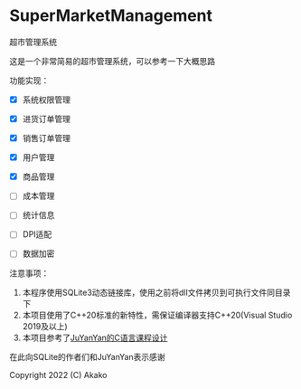 # SuperMarketManagement
超市管理系统

这是一个非常简易的超市管理系统，可以参考一下大概思路

功能实现：
- [X] 系统权限管理
- [X] 进货订单管理
- [X] 销售订单管理
- [X] 用户管理
- [X] 商品管理
- [ ] 成本管理
- [ ] 统计信息
- [ ] DPI适配
- [ ] 数据加密



注意事项：
1. 本程序使用SQLite3动态链接库，使用之前将dll文件拷贝到可执行文件同目录下
2. 本项目使用了C++20标准的新特性，需保证编译器支持C++20(Visual Studio 2019及以上)
3. 本项目参考了[JuYanYan的C语言课程设计](https://github.com/JuYanYan/C-Course-Design)

在此向SQLite的作者们和JuYanYan表示感谢

Copyright 2022 (C) Akako